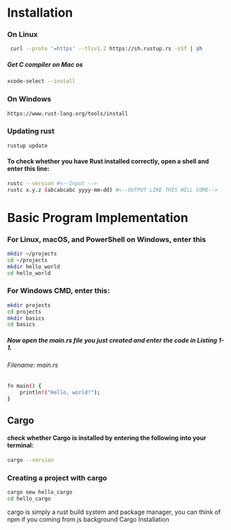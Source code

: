 # Installation

### On Linux

```bash
 curl --proto '=https' --tlsv1.2 https://sh.rustup.rs -sSf | sh
```

##### Get C compiler on Mac os

```bash
xcode-select --install
```

### On Windows

```bash
https://www.rust-lang.org/tools/install
```

### Updating rust

```bash
rustup update
```

#### To check whether you have Rust installed correctly, open a shell and enter this line:

```bash
rustc --version #<--Input -->
rustc x.y.z (abcabcabc yyyy-mm-dd) #<--OUTPUT LIKE THIS WILL COME-->
```

# Basic Program Implementation

### For Linux, macOS, and PowerShell on Windows, enter this

```bash
mkdir ~/projects
cd ~/projects
mkdir hello_world
cd hello_world
```

### For Windows CMD, enter this:

```bash
mkdir projects
cd projects
mkdir basics
cd basics
```

##### Now open the main.rs file you just created and enter the code in Listing 1-1.

###### Filename: main.rs

```bash
fn main() {
    println!("Hello, world!");
}
```

## Cargo

#### check whether Cargo is installed by entering the following into your terminal:

```bash
cargo --version
```

### Creating a project with cargo

```bash
cargo new hello_cargo
cd hello_cargo
```

cargo is simply a rust build system and package manager, you can think of npm if you coming from js background
Cargo Installation
